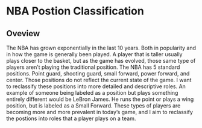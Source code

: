# NBA Postion Classification

## Oveview
The NBA has grown exponentially in the last 10 years. Both in popularity and in how the game is generally been played. A player that is  taller usually plays closer to the basket, but as the game has evolved, those same type of players aren’t playing the traditional position. The NBA has 5 standard positions. Point guard, shooting guard, small forward, power forward, and center. Those positions do not reflect the current state of the game. I want to reclassify these positions into more detailed and descriptive roles. An example of someone being labeled as a position but plays something entirely different would be LeBron James. He runs the point or plays a wing position, but is labeled as a Small Forward. These types of players are becoming more and more prevalent in today’s game, and I aim to reclassify the postions into roles that a player plays on a team. 


